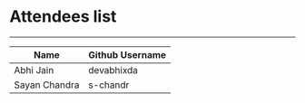 # Attendees list
---

| Name        | Github Username |
| ----------- | --------------- |
| Abhi Jain   | devabhixda |
| Sayan Chandra   | s-chandr |
